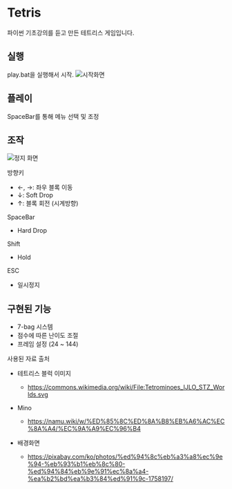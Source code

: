 # Tetris
파이썬 기초강의를 듣고 만든 테트리스 게임입니다.

## 실행
play.bat을 실행해서 시작.
![시작화면](https://user-images.githubusercontent.com/102518623/160622635-f16582d7-3fff-40e7-9b4a-f11371122023.png)

## 플레이
SpaceBar를 통해 메뉴 선택 및 조정

## 조작
![정지 화면](https://user-images.githubusercontent.com/102518623/160623378-a386dfd7-4098-437f-8556-d85fb037836c.png)

방향키
* ←, →: 좌우 블록 이동
* ↓: Soft Drop
* ↑: 블록 회전 (시계방향)

SpaceBar
* Hard Drop

Shift
* Hold

ESC
* 일시정지

## 구현된 기능
* 7-bag 시스템
* 점수에 따른 난이도 조절
* 프레임 설정 (24 ~ 144)

사용된 자료 출처
* 테트리스 블럭 이미지
  * https://commons.wikimedia.org/wiki/File:Tetrominoes_IJLO_STZ_Worlds.svg

* Mino
  * https://namu.wiki/w/%ED%85%8C%ED%8A%B8%EB%A6%AC%EC%8A%A4/%EC%9A%A9%EC%96%B4

* 배경화면
  * https://pixabay.com/ko/photos/%ed%94%8c%eb%a3%a8%ec%9e%94-%eb%93%b1%eb%8c%80-%ed%94%84%eb%9e%91%ec%8a%a4-%ea%b2%bd%ea%b3%84%ed%91%9c-1758197/
